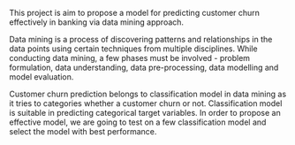This project is aim to propose a model for predicting customer churn effectively in banking via data mining approach. 

Data mining is a process of discovering patterns and relationships in the data points using certain techniques from multiple disciplines. While conducting data mining, a few phases must be involved - problem formulation, data understanding, data pre-processing, data modelling and model evaluation.

Customer churn prediction belongs to classification model in data mining as it tries to categories whether a customer churn or not. Classification model is suitable in predicting categorical target variables. In order to propose an effective model, we are going to test on a few classification model and select the model with best performance.
